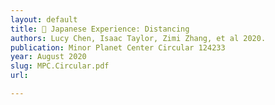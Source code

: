 ```yaml
---
layout: default
title: 🌠 Japanese Experience: Distancing 
authors: Lucy Chen, Isaac Taylor, Zimi Zhang, et al 2020.
publication: Minor Planet Center Circular 124233
year: August 2020
slug: MPC.Circular.pdf
url:

---
```


